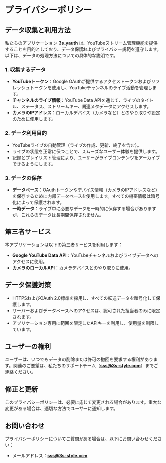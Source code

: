 # プライバシーポリシー

## データ収集と利用方法

私たちのアプリケーション **3s_yauth** は、YouTubeストリーム管理機能を提供することを目的としており、データ保護およびプライバシー規範を遵守します。以下は、データの処理方法についての具体的な説明です。

### 1. 収集するデータ

* **YouTubeトークン**：Google OAuthが提供するアクセストークンおよびリフレッシュトークンを使用し、YouTubeチャンネルのライブ活動を管理します。
* **チャンネルのライブ情報**：YouTube Data APIを通じて、ライブのタイトル、ステータス、ストリームキー、関連メタデータにアクセスします。
* **カメラのIPアドレス**：ローカルデバイス（カメラなど）とのやり取りや設定のために使用します。

### 2. データ利用目的

* YouTubeライブの自動管理（ライブの作成、更新、終了を含む）。
* ライブの状態を正常に保つことで、スムーズなユーザー体験を提供します。
* 記録とプレイリスト管理により、ユーザーがライブコンテンツをアーカイブできるようにします。

### 3. データの保存

* **データベース**：OAuthトークンやデバイス情報（カメラのIPアドレスなど）を保存するために内部データベースを使用します。すべての機密情報は暗号化によって保護されます。
* **一時データ**：ライブ中に必要なデータを一時的に保存する場合がありますが、これらのデータは長期間保存されません。

## 第三者サービス

本アプリケーションは以下の第三者サービスを利用します：

* **Google YouTube Data API**：YouTubeチャンネルおよびライブデータへのアクセスに使用。
* **カメラのローカルAPI**：カメラデバイスとのやり取りに使用。

## データ保護対策

* HTTPSおよびOAuth 2.0標準を採用し、すべての転送データを暗号化して保護します。
* サーバーおよびデータベースへのアクセスは、認可された担当者のみに限定されます。
* アプリケーション専用に範囲を限定したAPIキーを利用し、使用量を制限しています。

## ユーザーの権利

ユーザーは、いつでもデータの削除または許可の撤回を要求する権利があります。関連のご要望は、私たちのサポートチーム（**sss@3s-style.com**）までご連絡ください。

## 修正と更新

このプライバシーポリシーは、必要に応じて変更される場合があります。重大な変更がある場合は、適切な方法でユーザーに通知します。

## お問い合わせ

プライバシーポリシーについてご質問がある場合は、以下にお問い合わせください：

* メールアドレス：**sss@3s-style.com**

